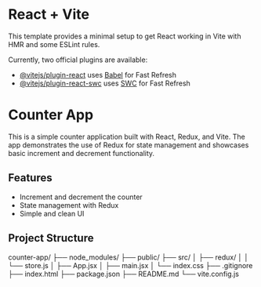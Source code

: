# React + Vite

This template provides a minimal setup to get React working in Vite with HMR and some ESLint rules.

Currently, two official plugins are available:

- [@vitejs/plugin-react](https://github.com/vitejs/vite-plugin-react/blob/main/packages/plugin-react/README.md) uses [Babel](https://babeljs.io/) for Fast Refresh
- [@vitejs/plugin-react-swc](https://github.com/vitejs/vite-plugin-react-swc) uses [SWC](https://swc.rs/) for Fast 
Refresh


# Counter App

This is a simple counter application built with React, Redux, and Vite. The app demonstrates the use of Redux for state management and showcases basic increment and decrement functionality.

## Features

- Increment and decrement the counter
- State management with Redux
- Simple and clean UI

## Project Structure

counter-app/
├── node_modules/
├── public/
├── src/
│ ├── redux/
│ │ └── store.js
│ ├── App.jsx
│ ├── main.jsx
│ └── index.css
├── .gitignore
├── index.html
├── package.json
├── README.md
└── vite.config.js